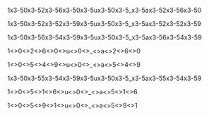 1x3-50x3-52x3-56x3-50x3-5ux3-50x3-5_x3-5ax3-52x3-56x3-50

1x3-50x3-52x3-52x3-59x3-5ux3-50x3-5_x3-5ax3-52x3-52x3-59

1x3-50x3-56x3-54x3-59x3-5ux3-50x3-5_x3-5ax3-56x3-54x3-59

1<>0<>2<>6<>0<>u<>0<>_<>a<>2<>6<>0

1<>0<>5<>4<>9<>u<>0<>_<>a<>5<>4<>9

1x3-50x3-55x3-54x3-59x3-5ux3-50x3-5_x3-5ax3-55x3-54x3-59

1<>0<>5<>1<>6<>u<>0<>_<>a<>5<>1<>6

1<>0<>5<>9<>1<>u<>0<>_<>a<>5<>9<>1
